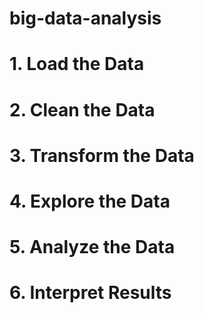 # big-data-analysis

# 1. Load the Data
# 2. Clean the Data
# 3. Transform the Data
# 4. Explore the Data
# 5. Analyze the Data
# 6. Interpret Results


